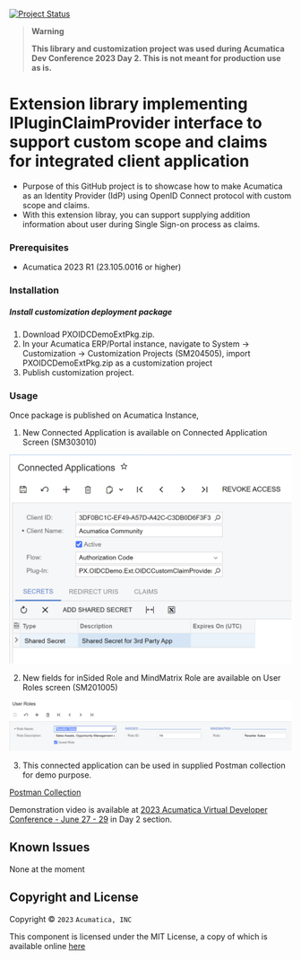 [![Project Status](http://opensource.box.com/badges/active.svg)](http://opensource.box.com/badges)

> **Warning**
> 
> **This library and customization project was used during Acumatica Dev Conference 2023 Day 2. This is not meant for production use as is.**
> 
> 
> 

Extension library implementing IPluginClaimProvider interface to support custom scope and claims for integrated client application
==================================
 
 
* Purpose of this GitHub project is to showcase how to make Acumatica as an Identity Provider (IdP) using OpenID Connect protocol with custom scope and claims.
* With this extension libray, you can support supplying addition information about user during Single Sign-on process as claims.

### Prerequisites
* Acumatica 2023 R1 (23.105.0016 or higher)

### Installation

##### Install customization deployment package
1. Download PXOIDCDemoExtPkg.zip.
2. In your Acumatica ERP/Portal instance, navigate to System -> Customization -> Customization Projects (SM204505), import PXOIDCDemoExtPkg.zip as a customization project
3. Publish customization project.

### Usage

Once package is published on Acumatica Instance,

1. New Connected Application is available on Connected Application Screen (SM303010)

![Screenshot](/_ReadMeImages/Image1-ConnectedApplication.png)

2. New fields for inSided Role and MindMatrix Role are available on User Roles screen (SM201005) 

![Screenshot](/_ReadMeImages/Image2-UserRole.png)

3. This connected application can be used in supplied Postman collection for demo purpose.

[Postman Collection](https://github.com/Acumatica/Acumatica-OIDCDemo/tree/main/Postman%20Collection)

Demonstration video is available at [2023 Acumatica Virtual Developer Conference - June 27 - 29](https://community.acumatica.com/other-developer-topics-290/2023-acumatica-virtual-developer-conference-june-27-29-17219) in Day 2 section.

Known Issues
------------
None at the moment

## Copyright and License

Copyright © `2023` `Acumatica, INC`

This component is licensed under the MIT License, a copy of which is available online [here](LICENSE)
